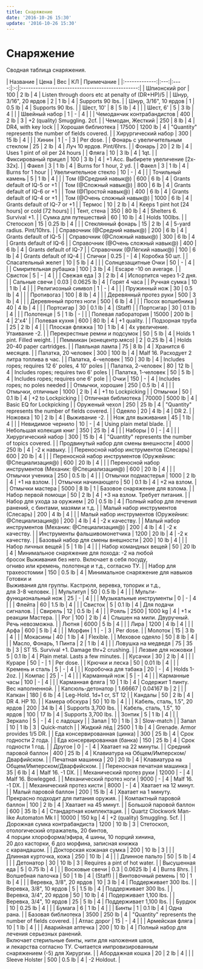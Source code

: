```yaml
---
title: Снаряжение
date: '2016-10-26 15:30'
update: '2016-10-26 15:30'
---
```


# Снаряжение

Сводная таблица снаряжения.

 \| Название \| Цена \| Вес \| КЛ \| Примечание \| \|:-------------:\|:---:\|:----:\|:-:\|:------------------------------------------------:\| \| Шпионский рог \| 100 \| 2 lb \| 4 \| Listen through doors etc at penalty of \(DR+HP\)/5 \| \| Шнур, 3/16", 20 ярдов \| 2 \| 1 lb \| 4 \| Supports 90 lbs. \| \| Шнур, 3/16", 10 ярдов \| 1 \| 0.5 lb \| 4 \| Supports 90 lbs. \| \| Шест, 10' \| 8 \| 5 lb \| 4 \| \| \| Шест, 6' \| 5 \| 3 lb \| 4 \| \| \| Швейный набор \| 1 \| - \| 4 \| \| \| Чемоданчик контрабандистов \| 400 \| 2 lb \| 3 \| +2 \(quality\) Smuggling. 2cf. \| \| Чемодан, Жесткий \| 250 \| 8 lb \| 4 \| DR4, with key lock \| \| Хорошая библиотека \| 17500 \| 1200 lb \| 4 \| "Quantity" represents the number of fields covered. \| \| Хирургический набор \| 300 \| 15 lb \| 4 \| \| \| Хинин \| 1 \| - \| 3 \| Per dose. \| \| Фонарь с увеличительным стеклом \| 25 \| 2 lb \| 4 \| Луч 10 ярдов. Pint/6hrs. \| \| Фонарь \| 20 \| 2 lb \| 4 \| Uses 1 pint of oil per 24 hours \| \| Фляга \| 10 \| 3 lb \| 4 \| 1qt. \| \| Фиксированый прицел \| 100 \| 3 lb \| 4 \| +1 Acc. Выбирете увеличение \[2x-32x\]. \| \| Факел \| 3 \| 1 lb \| 4 \| Burns for 1 hour, 2 yd. \| \| Факел \| 3 \| 1 lb \| 4 \| Burns for 1 hour \| \| Увеличительное стекло \| 10 \| - \| 4 \| \| \| Точильный камень \| 5 \| 1 lb \| 4 \| \| \| Том \(@Средний навык@\) \| 600 \| 6 lb \| 4 \| Grants default of IQ-5 or +1 \| \| Том \(@Сложный навык@\) \| 800 \| 6 lb \| 4 \| Grants default of IQ-6 or +1 \| \| Том \(@Простой навык@\) \| 400 \| 6 lb \| 4 \| Grants default of IQ-4 or +1 \| \| Том \(@Очень сложный навык@\) \| 1000 \| 6 lb \| 4 \| Grants default of IQ-7 or +1 \| \| Термос \| 10 \| 2 lb \| 4 \| Keeps 1 pint hot \[24 hours\] or cold \[72 hours\] \| \| Тент, стена \| 350 \| 80 lb \| 4 \| Shelters 6. Survival +1. \| \| Сумка для путешествий \| 60 \| 10 lb \| 4 \| Holds 100lbs. \| \| Стетоскоп \| 15 \| 0.25 lb \| 4 \| \| \| Стеклянный фонарь \| 15 \| 2 lb \| 4 \| 5-yard radius. Pint/10hrs. \| \| Справочник \(@Средний навык@\) \| 200 \| 6 lb \| 4 \| Grants default of IQ-5 \| \| Справочник \(@Сложный навык@\) \| 300 \| 6 lb \| 4 \| Grants default of IQ-6 \| \| Справочник \(@Очень сложный навык@\) \| 400 \| 6 lb \| 4 \| Grants default of IQ-7 \| \| Справочник \(@Лёгкий навык@\) \| 100 \| 6 lb \| 4 \| Grants default of IQ-4 \| \| Спички \| 0.25 \| - \| 4 \| Коробка 50 шт. \| \| Спасательный желет \| 10 \| 5 lb \| 4 \| \| \| Солнцезащитные Очки \| 50 \| - \| 4 \| \| \| Смирительная рубашка \| 100 \| 3 lb \| 4 \| Escape -10 on average. \| \| Свисток \| 5 \| - \| 4 \| \| \| Свежая еда \| 3 \| 2 lb \| 4 \| Испортится через 1-2 дня. \| \| Сальные свечи \| 0.03 \| 0.0625 lb \| 4 \| Горят 4 часа \| \| Ручная сумка \| 10 \| 1 lb \| 4 \| \| \| Религиозный символ \| 1 \| - \| 4 \| \| \| Пружинный нож \| 30 \| 0.5 lb \| 4 \| \| \| Противогаз \| 100 \| 8 lb \| 4 \| \| \| Деревянный протез руки \| 500 \| 3 lb \| 4 \| \| \| Деревянный протез ноги \| 500 \| 6 lb \| 4 \| \| \| Посох волшебника \| 40 \| 4 lb \| 4 \| \| \| Портсигар \| 30 \| 0.1 lb \| 4 \| \(Staff\) \| \| Портсигар \| 30 \| 0.1 lb \| 4 \| \| \| Полотенце \| 5 \| 1 lb \| - \| \| \| Полевая лаборатория \| 15000 \| 200 lb \| 4 \| 2'x4' \| \| Полевая кухня \| 600 \| 80 lb \| 4 \| +1 quality. \| \| Подзорная труба \| 25 \| 2 lb \| 4 \| \| \| Плоская фляжка \| 10 \| 1 lb \| 4 \| 4x увеличение. Утаивание -2. \| \| Перекрестные ремни и подсумок \| 50 \| 5 lb \| 4 \| Holds 1 pint. Filled weight. \| \| Пеммикан \(конецентр.мясо\) \| 2 \| 0.25 lb \| 4 \| Holds 20-40 paper cartridges. \| \| Паяльная лампа \| 75 \| 8 lb \| 4 \| Хранится 6 месяцев. \| \| Палатка, 20 человек \| 300 \| 100 lb \| 4 \| Malf 16. Расходует 2 литра топлива в час. \| \| Палатка, 4-человек \| 150 \| 30 lb \| 4 \| Includes ropes; requires 12 6' poles, 4 10' poles \| \| Палатка, 2-человек \| 80 \| 12 lb \| 4 \| Includes ropes; requires two 6' poles \| \| Палатка, 1-человек \| 50 \| 5 lb \| 4 \| Includes ropes; requires one 6' pole \| \| Очки \| 150 \| - \| 4 \| Includes ropes; no poles needed \| \| Отмычки, хорошие \| 250 \| 0.5 lb \| 4 \| \| \| Отмычки, отличные \| 1000 \| 2 lb \| 4 \| +1 to Lockpicking \| \| Отмычки \| 50 \| 0.1 lb \| 4 \| +2 to Lockpicking \| \| Отличная библиотека \| 70000 \| 5000 lb \| 4 \| Basic EQ for Lockpicking \| \| Оруженый чехол \| 250 \| 25 lb \| 4 \| "Quantity" represents the number of fields covered. \| \| Одеяло \| 20 \| 4 lb \| 4 \| DR 2. \| \| Ножовка \| 10 \| 2 lb \| 4 \| Выживание -2. \| \| Нож для выживания \| 45 \| 1 lb \| 4 \| \| \| Невидимое чернило \| 10 \| - \| 4 \| Using plain metal blade. \| \| Небольшая колекция книг \| 350 \| 25 lb \| 4 \| \| \| Наборы \| 0 \| - \| 4 \| \| \| Хирургический набор \| 300 \| 15 lb \| 4 \| "Quantity" represents the number of topics covered. \| \| Продвинутый набор для смены внешности \| 4000 \| 250 lb \| 4 \| -2 к навыку. \| \| Переносной набор инструментов \(Слесарь\) \| 600 \| 20 lb \| 4 \| \| \| Переносной набор инструментов \(Оружейник: @Специализация@\) \| 600 \| 20 lb \| 4 \| \| \| Переносной набор инструментов \(Механик: @Специализация@\) \| 600 \| 20 lb \| 4 \| \| \| Отмычки ученика \| 250 \| 0.5 lb \| 4 \| \| \| Отмычки подмастерья \| 1000 \| 2 lb \| 4 \| +1 на взлом. \| \| Отмычки начинающего \| 50 \| 0.1 lb \| 4 \| +2 на взлом. \| \| Отмычки мастера \| 5000 \| 8 lb \| 1 \| Базовое снаряжение для взлома. \| \| Набор первой помощи \| 50 \| 2 lb \| 4 \| +3 на взлом. Требует питания. \| \| Набор для ухода за оружием \| 20 \| 0.5 lb \| 4 \| Полный набор для лечения ранений, с бинтами, мазями и т.д. \| \| Малый набор инструментов \(Слесарь\) \| 200 \| 4 lb \| 4 \| \| \| Малый набор инструментов \(Оружейник: @Специализация@\) \| 200 \| 4 lb \| 4 \| -2 к качеству. \| \| Малый набор инструментов \(Механик: @Специализация@\) \| 200 \| 4 lb \| 4 \| -2 к качеству. \| \| Инструменты фальшивомонетчика \| 1200 \| 20 lb \| 4 \| -2 к качеству. \| \| Базовый набор для смены внешности \| 200 \| 10 lb \| 4 \| \| \| Набор личных вещей \| 5 \| 1 lb \| 4 \| \| \| Набор командных вещей \| 50 \| 20 lb \| 4 \| Минимальное снаряжение для похода: -2 на любой  
 бросок Выживания без него. Включает в себя посуду,  
 огниво или кремень, полотенце и т.д., согласно ТУ. \| \| Набор для трахеостомии \| 150 \| 0.5 lb \| 4 \| Минимальное снаряжение для навыков Готовки и  
 Выживания для группы. Кастрюля, веревка, топорик и т.д.,  
 для 3-8 человек. \| \| Мультитул \| 50 \| 0.5 lb \| 4 \| \| \| Мульти-функциональный нож \| 25 \| - \| 4 \| \| \| Музыкальные инструменты \| 0 \| - \| 4 \| \| \| Флейта \| 60 \| 1.5 lb \| 4 \| \| \| Свисток \| 5 \| 0.1 lb \| 4 \| Для подачи сигналов. \| \| Свирель \| 12 \| 0.5 lb \| 4 \| \| \| Рояль \| 2500 \| 1000 kg \| 4 \| +1 к реакции Мастера. \| \| Рог \| 100 \| 2 lb \| 4 \| Слышен на мили. Двуручный. Речь невозможна. \| \| Лютня \| 6000 \| 5 lb \| 4 \| \| \| Лира \| 1200 \| 4 lb \| 4 \| \| \| Арфа \| 600 \| 5 lb \| 4 \| \| \| Морфин \| 1 \| - \| 3 \| Per dose. \| \| Молоток \| 15 \| 3 lb \| 4 \| \| \| Мокасины \| 40 \| 1 lb \| 4 \| Flexible. \| \| Меховое одеяло \| 50 \| 8 lb \| 4 \| \| \| Масло, Фонарь, 1 Пинта \| 2 \| 1 lb \| 4 \| \| \| Ловушка на медведя \| 75 \| 35 lb \| 3 \| ST 15. Survival +1. Damage thr+2 crushing. \| \| Лезвие для ножовки \| 5 \| 0.1 lb \| 4 \| Plain metal. Lasts a few minutes. \| \| Кусачки \| 30 \| 2 lb \| 4 \| \| \| Кураре \| 50 \| - \| 1 \| Per dose. \| \| Крючки и леска \| 50 \| 0.01 lb \| 4 \| \| \| Кремень и сталь \| 5 \| - \| 4 \| \| \| Коробочка для табака \| 20 \| - \| 4 \| Holds 1-2oz. \| \| Компас \| 25 \| - \| 4 \| \| \| Карманный нож \| 5 \| - \| 4 \| \| \| Карманные часы \| 100 \| - \| 4 \| \| \| Карманная фляга \| 10 \| 1 lb \| 4 \| Содержит 1 пинту. Вес наполненной. \| \| Капсюль-детонатор \| 1.66667 \| 0.04167 lb \| 2 \| \| \| Капкан \| 180 \| 6 lb \| 4 \| Leg-Hold. 1d+1 cr, ST 12 \| \| Кандалы \| 50 \| 2 lb \| 4 \| DR 4. HP 10. \| \| Камера обскура \| 50 \| 10 lb \| 4 \| \| \| Кабель, сталь, 1.5", 20 ярдов \| 200 \| 34 lb \| 4 \| Supports 3,700 lbs. \| \| Кабель, сталь, 1.5", 10 ярдов \| 100 \| 17 lb \| 4 \| Supports 3,700 lbs. \| \| Зонтик \| 5 \| 1 lb \| 4 \| \| \| Зеркало \| 5 \| - \| 4 \| с ладошку \| \| Запал \| 10 \| 1 lb \| 3 \| Slow-match \| \| Запал \| 10 \| 1 lb \| 3 \| Quick-match \| \| Жидкий лёд \| 2500 \| 1 lb \| 4 \| Grenade. Armor provides 1/5 DR. \| \| Еда консервированная \(цинка\) \| 300 \| 25 lb \| 4 \| Срок годности 2 года. \| \| Еда консервированная \(банка\) \| 150 \| 25 lb \| 4 \| Срок годности 1 год. \| \| Другое \| 0 \| - \| 4 \| Хватает на 22 минуты. \| \| Средний паровой баллон \| 400 \| 25 lb \| 4 \| Клавиатура на Общем/Имперском/Дварфийском. \| \| Печатная машинка \| 20 \| 20 lb \| 4 \| Клавиатура на Общем/Имперском/Дварфийском. \| \| Переносная печатная машинка \| 35 \| 6 lb \| 4 \| Malf 16. -1 DX. \| \| Механический протез руки \| 12000 \| - \| 4 \| Malf 16. Bowlegged. \| \| Механический протез ноги \| 9000 \| - \| 4 \| Malf 16. -1 DX. \| \| Механический протез кисти \| 8000 \| - \| 4 \| Хватает на 12 минут. \| \| Малый паровой баллон \| 200 \| 15 lb \| 4 \| Хватает на 1 минуту. Прекрасно подходит для питания оружия. \| \| Компактный паровой баллон \| 100 \| 2 lb \| 4 \| Хватает на 45 минут. \| \| Большой паровой баллон \| 600 \| 35 lb \| 4 \| Стандартная комплектация. \| \| Quartz Clockwork Man-like Automaton Mk I \| 10000 \| 150 kg \| 4 \| +2 \(quality\) Smuggling. 5cf. \| \| Дорожная сумка контрабандиста \| 1200 \| 10 lb \| 3 \| Стетоскоп, отологический отражатель, 20 бинтов,  
 4 порции хлороформа/эфира, 4 шины, 10 порций хинина,  
 20 доз касторки, 6 доз морфина, записная книжка  
 с карандашом. \| \| Докторская кожаная сумка \| 200 \| 10 lb \| 3 \| \| \| Длинная курточка, кожа \| 250 \| 10 lb \| 4 \| \| \| Длинное пальто \| 50 \| 5 lb \| 4 \| \| \| Детонатор \| 30 \| 10 lb \| 3 \| Requires a pint of hot water. \| \| Высушенная еда \| 5 \| 0.75 lb \| 4 \| \| \| Восковые свечи \| 0.3 \| 0.0625 lb \| 4 \| Burns 8hrs. \| \| Волшебная палочка \| 50 \| 1 lb \| 4 \| \(Staff\) \| \| Винтовочный ремень \| 10 \| 1 lb \| 4 \| \| \| Веревка, 3/8", 20 ярдов \| 10 \| 3 lb \| 4 \| Поддерживает 300 lbs. \| \| Веревка, 3/8", 10 ярдов \| 5 \| 1.5 lb \| 4 \| Поддерживает 300 lbs. \| \| Веревка, 3/4", 20 ярдов \| 50 \| 10 lb \| 4 \| Подерживает 1,100 lbs. \| \| Веревка, 3/4", 10 ярдов \| 25 \| 5 lb \| 4 \| Поддерживает 1,100 lbs. \| \| Бурдюк \| 10 \| 0.25 lb \| 4 \| \| \| Бумага \| 6 \| 1 lb \| 4 \| \| \| Бинты \| 1 \| 0.1 lb \| 4 \| Одна рана. \| \| Базовая библиотека \| 3500 \| 250 lb \| 4 \| "Quantity" represents the number of fields covered. \| \| Атлас дорог \| 15 \| - \| 4 \| \| \| Армейская фляга \| 10 \| 1 lb \| 4 \| \| \| Аварийная аптечка \| 200 \| 10 lb \| 4 \| Полный набор для лечения серьезных ранений.  
 Включает стерильные бинты, нити для наложения швов,  
 и лекарства согласно ТУ. Считается импровизированным  
 снаряжением \(-5\) для Хирургии. \| \| Абордажная кошка \| 20 \| 2 lb \| 4 \| \| \| Sleeve Holster \| 500 \| 0.5 lb \| 4 \| -2 Holdout. \|

